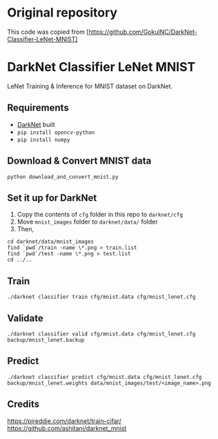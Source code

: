 # Original repository
This code was copied from [https://github.com/GokulNC/DarkNet-Classifier-LeNet-MNIST]

# DarkNet Classifier LeNet MNIST

LeNet Training & Inference for MNIST dataset on DarkNet.

## Requirements

- [DarkNet](https://github.com/pjreddie/darknet/tree/61c9d02ec461e30d55762ec7669d6a1d3c356fb2) built
- `pip install opencv-python`
- `pip install numpy`

## Download & Convert MNIST data

```
python download_and_convert_mnist.py
```

## Set it up for DarkNet
1. Copy the contents of `cfg` folder in this repo to `darknet/cfg`
2. Move `mnist_images` folder to `darknet/data/` folder
3. Then,
```
cd darknet/data/mnist_images
find `pwd`/train -name \*.png > train.list
find `pwd`/test -name \*.png > test.list
cd ../..
```

## Train
```
./darknet classifier train cfg/mnist.data cfg/mnist_lenet.cfg
```

## Validate
```
./darknet classifier valid cfg/mnist.data cfg/mnist_lenet.cfg backup/mnist_lenet.backup
```

## Predict
```
./darknet classifier predict cfg/mnist.data cfg/mnist_lenet.cfg backup/mnist_lenet.weights data/mnist_images/test/<image_name>.png
```

## Credits
https://pjreddie.com/darknet/train-cifar/  
https://github.com/ashitani/darknet_mnist
